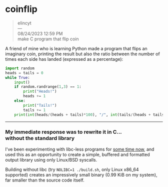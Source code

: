 # coinflip

> elincyt<br>
>  — <br>
> 08/24/2023 12:59 PM<br>
> make C program that flip coin<br>

A friend of mine who is learning Python made a program that flips an imaginary coin,
printing the result but also the ratio between the number of times each side has landed (expressed as a percentage):
```py
import random
heads = tails = 0
while True:
    input()
    if random.randrange(1,3) == 1: 
        print("Heads!")
        heads += 1
    else: 
        print("Tails!")
        tails += 1
    print(int(heads/(heads + tails)*100), "/", int(tails/(heads + tails)*100))
```

---

### My immediate response was to rewrite it in C...<br>without the standard library

I've been experimenting with libc-less programs for
[some time now](https://github.com/unsubtract/Programming-Language-nolibc),
and used this as an opportunity to create a simple, buffered
and formatted output library using only Linux/BSD syscalls.

Building without libc (try `NOLIBC=1 ./build.sh`, only Linux x86_64 supported)
creates an impressively small binary (0.99 KiB on my system),
far smaller than the source code itself.
